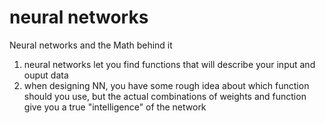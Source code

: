 # neural networks
Neural networks and the Math behind it

1. neural networks let you find functions that will describe your input and ouput data
2. when designing NN, you have some rough idea about which function should you use, but the actual combinations of weights and function 
   give you a true "intelligence" of the network

